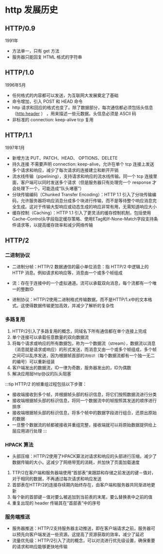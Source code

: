 # http 发展历史

## HTTP/0.9
1991年
* 方法单一，只有 get 方法
* 服务器只能回复 HTML 格式的字符串

## HTTP/1.0
1996年5月
* 任何格式的内容都可以发送，为互联网大发展奠定了基础
* 命令增加，引入 POST 和 HEAD 命令
* http 请求和回应的格式也变了。除了数据部分，每次通信都必须包括头信息（[http header](./httpHeader) ） ，用来描述一些元数据。头信息必须是 ASCII 码
* 非标准的 connection: keep-alive  tcp 复用

## HTTP/1.1
1997年1月
* 新增方法 PUT、PATCH、HEAD、 OPTIONS、DELETE
* 持久连接  不需要声明  connection: keep-alive，允许在单个 tcp 连接上发送多个请求和响应，减少了每次请求的连接建立和断开开销
* 流水线传输（pipelining），支持请求和响应的流水线传输。同一个 tcp 连接里面，客户端可以同时发送多个请求（但是服务器只有处理完一个 response 才会处理下一个，可能造成“队头堵塞”）
* 分块传输编码（Chunked Transfer Encoding）：HTTP 1.1 引入了分块传输编码，允许服务器将响应消息分成多个块进行传输，而不是等待整个响应消息完全生成。这对于传输大型响应或动态生成的响应非常有用，无需知道响应大小
* 缓存控制（Caching）：HTTP 1.1 引入了更灵活的缓存控制机制，包括使用Cache-Control头字段指定缓存策略、使用ETag和If-None-Match字段支持条件请求等，以提高缓存效率和减少网络传输

## HTTP/2
### 二进制协议
* 二进制分帧：HTTP/2 数据通信的最小单位消息：指 HTTP/2 中逻辑上的 HTTP 消息。例如请求和响应等，消息由一个或多个帧组成
* 流：存在于连接中的一个虚拟通道。流可以承载双向消息，每个流都有一个唯一的整数ID

* 进制协议：HTTP/2使用二进制格式传输数据，而不是HTTP/1.x中的文本格式。这使得数据传输更加高效，并减少了解析的复杂性

### 多路复用
1. HTTP/2引入了多路复用的概念，同域名下所有通信都在单个连接上完成
2. 单个连接可以承载任意数量的双向数据流
3. 将每个请求或响应的所有数据包，称为一个数据流（stream），数据流以消息（消息就是请求或响应）的形式发送，而消息又由一个或多个帧组成，多个帧之间可以乱序发送，因为根据帧首部的`流标识`（每个数据流都有一个独一无二的编号）可以重新组装
4. 客户端发出的数据流，ID一律为奇数，服务器发出的，ID为偶数
5. 解决应用层http协议的队头阻塞

:::tip
HTTP/2 的帧重组过程包括以下步骤：

* 接收端接收到多个帧，并根据帧头部的标识信息，将它们按照数据流进行分类
* 接收端根据帧头部的标识信息，将同一个数据流中的帧按照其发送的顺序进行排序
* 接收端根据帧头部的标识信息，将多个帧中的数据字段进行组合，还原出原始的数据
* 一旦整个数据流的帧都被接收并重组完整，接收端就可以将原始数据提供给上层应用进行处理
:::

### HPACK 算法
* 头部压缩：HTTP/2使用了HPACK算法对请求和响应的头部进行压缩，减少了数据传输的大小。这减少了网络带宽的消耗，并加快了页面加载速度
1. TTP/2在客户端和服务器端使用“首部表”来跟踪和存储之前发送的键－值对，对于相同的数据，不再通过每次请求和响应发送
2. 首部表在HTTP/2的连接存续期内始终存在，由客户端和服务器共同渐进地更新
3. 每个新的首部键－值对要么被追加到当前表的末尾，要么替换表中之前的值
4. 重复出现的 header 传输其在“首部表”中的序号


### 服务端推送
* 服务器推送：HTTP/2支持服务器主动推送，即在客户端请求之前，服务器可以预先向客户端发送一些资源。这提高了资源获取的效率，减少了延迟
* 流量优先级：HTTP/2引入了流的概念，可以对流进行优先级设置，确保重要的请求和响应能够更快地传输